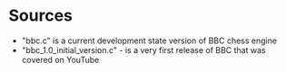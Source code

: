 # Sources
 - "bbc.c" is a current development state version of BBC chess engine
 - "bbc_1.0_initial_version.c" - is a very first release of BBC that was covered on YouTube
